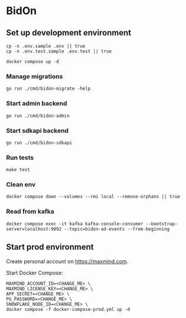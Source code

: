# BidOn
## Set up development environment
```shell
cp -n .env.sample .env || true
cp -n .env.test.sample .env.test || true

docker compose up -d
```

### Manage migrations
```shell
go run ./cmd/bidon-migrate -help
```

### Start admin backend
```shell
go run ./cmd/bidon-admin
```

### Start sdkapi backend
```shell
go run ./cmd/bidon-sdkapi
```

### Run tests
```shell
make test
```

### Clean env
```shell
docker compose down --volumes --rmi local --remove-orphans || true
```

### Read from kafka
```shell
docker compose exec -it kafka kafka-console-consumer --bootstrap-server=localhost:9092 --topic=bidon-ad-events --from-beginning
```

## Start prod environment

Create personal account on https://maxmind.com.

Start Docker Compose:
```shell
MAXMIND_ACCOUNT_ID=<CHANGE_ME> \
MAXMIND_LICENSE_KEY=<CHANGE_ME> \
APP_SECRET=<CHANGE_ME> \
PG_PASSWORD=<CHANGE_ME> \
SNOWFLAKE_NODE_ID=<CHANGE_ME> \
docker compose -f docker-compose-prod.yml up -d
```
